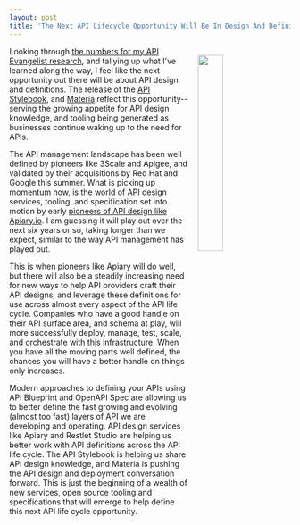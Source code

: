 ```yaml
---
layout: post
title: 'The Next API Lifecycle Opportunity Will Be In Design And Definitions'
---
```

<p><img style="padding: 15px;" src="http://kinlane-productions.s3.amazonaws.com/api_evangelist_site/blog/bw_possibilities.png" alt="" width="30%" align="right" /></p>
<p>Looking through <a href="http://apievangelist.com/numbers/">the numbers for my API Evangelist research</a>, and tallying up what I've learned along the way, I feel like the next opportunity out there will be about API design and definitions. The release of the <a href="http://apievangelist.com/2016/09/12/api-stylebook-a-collections-of-resources-for-api-designers/">API Stylebook</a>, and <a href="http://apievangelist.com/2016/09/12/the-new-api-design-and-deployment-solution-materia-is-pretty-slick/">Materia</a> reflect this opportunity--serving the growing appetite for API design knowledge, and tooling being generated as businesses continue waking up to the need for APIs.</p>
<p>The API management landscape has been well defined by pioneers like 3Scale and Apigee, and validated by their acquisitions by Red Hat and Google this summer. What is picking up momentum now, is the world of API design services, tooling, and specification set into motion by early <a href="http://apievangelist.com/2014/02/27/api-design-tooling-from-api-blueprint/">pioneers of API design&nbsp;like Apiary.io</a>. I am guessing it will play out over the next six years or so, taking longer than we expect, similar to the way API management has played out.</p>
<p>This is when pioneers like Apiary will do well, but there will also be a steadily increasing need for new ways to help API providers craft their API designs, and leverage these definitions for use across almost every aspect of the API life cycle. Companies who have a good handle on their API surface area, and schema at play, will more successfully deploy, manage, test, scale, and orchestrate with this infrastructure. When you have all the moving parts well defined, the chances you will have a better handle on things only increases.</p>
<p>Modern approaches to defining your APIs using API Blueprint and OpenAPI Spec are allowing us to better define the fast growing and evolving (almost too fast) layers of API we are developing and operating. API design services like Apiary and Restlet Studio are helping us better work with API definitions across the API life cycle. The API Stylebook is helping us share API design knowledge, and Materia&nbsp;is pushing the API design and deployment conversation forward. This is just the beginning of a wealth of new services, open source tooling and specifications that will emerge to help define this next API life cycle opportunity.</p>